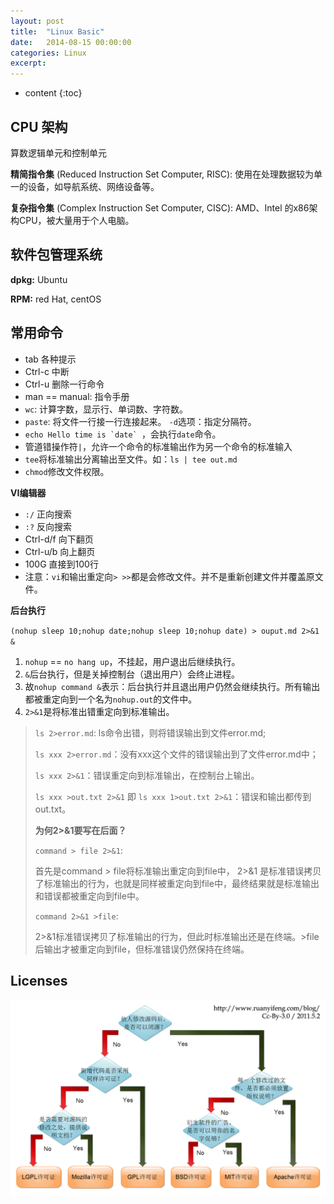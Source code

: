 ```yaml
---
layout: post
title:  "Linux Basic"
date:   2014-08-15 00:00:00
categories: Linux
excerpt: 
---
```


* content
{:toc}

## CPU 架构

算数逻辑单元和控制单元

**精简指令集** (Reduced Instruction Set Computer, RISC): 使用在处理数据较为单一的设备，如导航系统、网络设备等。

**复杂指令集** (Complex Instruction Set Computer, CISC): AMD、Intel 的x86架构CPU，被大量用于个人电脑。

## 软件包管理系统

**dpkg:** Ubuntu

**RPM:** red Hat, centOS

## 常用命令

- tab 各种提示
- Ctrl-c 中断
- Ctrl-u 删除一行命令
- man == manual: 指令手册
- `wc`: 计算字数，显示行、单词数、字符数。
- `paste`: 将文件一行接一行连接起来。 `-d`选项：指定分隔符。
- ``echo Hello time is `date` ``，会执行`date`命令。
- 管道错操作符`|`，允许一个命令的标准输出作为另一个命令的标准输入
- `tee`将标准输出分离输出至文件。如：`ls | tee out.md`
- `chmod`修改文件权限。


**VI编辑器**

- `:/` 正向搜索
- `:?` 反向搜索
- Ctrl-d/f 向下翻页
- Ctrl-u/b 向上翻页
- 100G 直接到100行
- 注意：`vi`和输出重定向`> >>`都是会修改文件。并不是重新创建文件并覆盖原文件。

**后台执行**

`(nohup sleep 10;nohup date;nohup sleep 10;nohup date) > ouput.md 2>&1 &`

1. `nohup` == `no hang up`，不挂起，用户退出后继续执行。
2. `&`后台执行，但是关掉控制台（退出用户）会终止进程。
3. 故`nohup command &`表示：后台执行并且退出用户仍然会继续执行。所有输出都被重定向到一个名为`nohup.out`的文件中。
4. `2>&1`是将标准出错重定向到标准输出。

> `ls 2>error.md`: ls命令出错，则将错误输出到文件error.md;
> 
> `ls xxx 2>error.md`：没有xxx这个文件的错误输出到了文件error.md中；
> 
> `ls xxx 2>&1`：错误重定向到标准输出，在控制台上输出。
> 
> `ls xxx >out.txt 2>&1` 即 `ls xxx 1>out.txt 2>&1`：错误和输出都传到out.txt。
> 
> **为何2>&1要写在后面？**
> 
> `command > file 2>&1`:
> 
> 首先是command > file将标准输出重定向到file中， 2>&1 是标准错误拷贝了标准输出的行为，也就是同样被重定向到file中，最终结果就是标准输出和错误都被重定向到file中。
> 
> `command 2>&1 >file`: 
> 
> 2>&1标准错误拷贝了标准输出的行为，但此时标准输出还是在终端。>file 后输出才被重定向到file，但标准错误仍然保持在终端。
>


## Licenses

![后台模式](/image/developer_basic/free_software_licenses.png)
